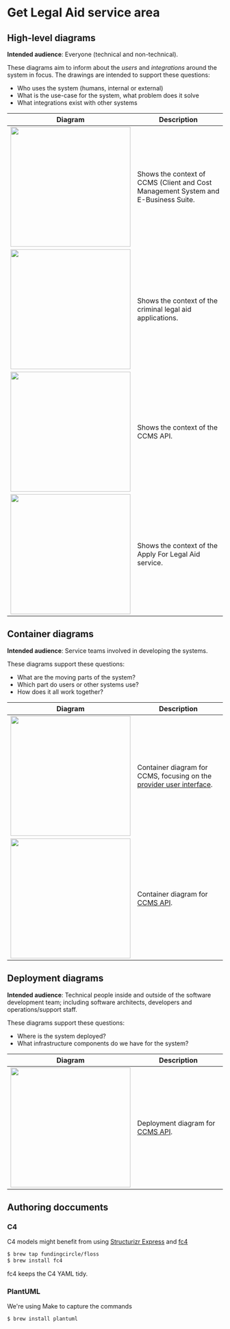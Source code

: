 # Get Legal Aid service area

## High-level diagrams

**Intended audience**: Everyone (technical and non-technical).

These diagrams aim to inform about the _users_ and _integrations_ around the system in focus. The drawings are intended
to support these questions:

- Who uses the system (humans, internal or external)
- What is the use-case for the system, what problem does it solve
- What integrations exist with other systems

| Diagram | Description |
| --- | --- |
| <img src="ccms-ebs-system-context.png" width="280"/> | Shows the context of CCMS (Client and Cost Management System and E-Business Suite. |
| <img src="criminal-legal-aid-application-system-landscape.png" width="280"/> | Shows the context of the criminal legal aid applications. |
| <img src="ccms-api-landscape.png" width="280"/> | Shows the context of the CCMS API. |
| <img src="apply-service-system-context.png" width="280"/> | Shows the context of the Apply For Legal Aid service. |

## Container diagrams

**Intended audience**: Service teams involved in developing the systems.

These diagrams support these questions:

- What are the moving parts of the system?
- Which part do users or other systems use?
- How does it all work together?

| Diagram | Description |
| --- | --- |
| <img src="ccms-ebs-containers.png" width="280"/> | Container diagram for CCMS, focusing on the [provider user interface](https://github.com/ministryofjustice/laa-ccms-pui). |
| <img src="ccms-api-containers.png" width="280"/> | Container diagram for [CCMS API](https://github.com/ministryofjustice/laa-ccms-provider-details-api). |

## Deployment diagrams

**Intended audience**: Technical people inside and outside of the software development team; including software architects, developers and operations/support staff.

These diagrams support these questions:

- Where is the system deployed?
- What infrastructure components do we have for the system?

| Diagram | Description |
| --- | --- |
| <img src="ccms-api-deployment.png" width="280"/> | Deployment diagram for [CCMS API](https://github.com/ministryofjustice/laa-ccms-provider-details-api). |

## Authoring doccuments

### C4

C4 models might benefit from using [Structurizr Express](https://structurizr.com/express) and [fc4](https://fundingcircle.github.io/fc4-framework/tool/)

```sh
$ brew tap fundingcircle/floss
$ brew install fc4
```

fc4 keeps the C4 YAML tidy.

### PlantUML

We're using Make to capture the commands

```sh
$ brew install plantuml
```
